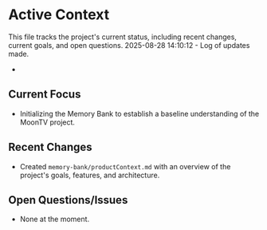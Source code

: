 # Active Context

This file tracks the project's current status, including recent changes, current goals, and open questions.
2025-08-28 14:10:12 - Log of updates made.

*

## Current Focus

*   Initializing the Memory Bank to establish a baseline understanding of the MoonTV project.

## Recent Changes

*   Created `memory-bank/productContext.md` with an overview of the project's goals, features, and architecture.

## Open Questions/Issues

*   None at the moment.